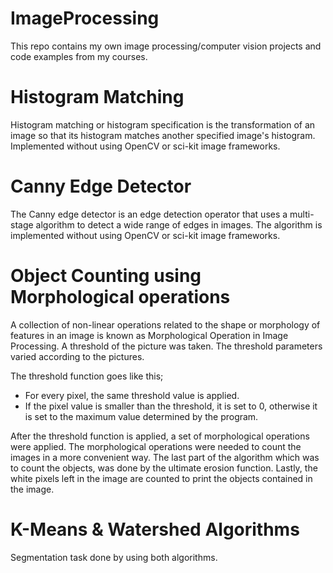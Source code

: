 # ImageProcessing
This repo contains my own image processing/computer vision projects and code examples from my courses.

# Histogram Matching
Histogram matching or histogram specification is the transformation of an image so that its histogram matches another specified image's histogram. Implemented
without using OpenCV or sci-kit image frameworks. 

# Canny Edge Detector
The Canny edge detector is an edge detection operator that uses a multi-stage algorithm to detect a wide range of edges in images. 
The algorithm is implemented without using OpenCV or sci-kit image frameworks. 

# Object Counting using Morphological operations
A collection of non-linear operations related to the shape or morphology of features in an image is known as Morphological Operation in Image Processing. 
A threshold of the picture was taken. 
The threshold parameters varied according to the pictures.
 
The threshold function goes like this; 
- For every pixel, the same threshold value is applied. 
- If the pixel value is smaller than the threshold, it is set to 0, otherwise it is set to the maximum value determined by the program.

After the threshold function is applied, a set of morphological operations were applied. 
The morphological operations were needed to count the images in a more convenient way. 
The last part of the algorithm which was to count the objects, was done by the ultimate erosion function. 
Lastly, the white pixels left in the image are counted to print the objects contained in the image.

# K-Means & Watershed Algorithms
Segmentation task done by using both algorithms.
